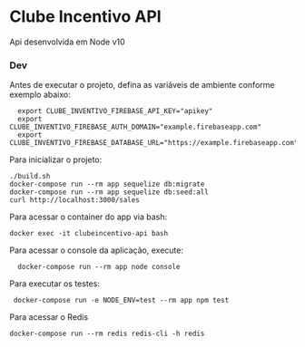 # Clube Incentivo API

Api desenvolvida em Node v10

### Dev

Antes de executar o projeto, defina as variáveis de ambiente conforme exemplo abaixo:

```
  export CLUBE_INVENTIVO_FIREBASE_API_KEY="apikey"
  export CLUBE_INVENTIVO_FIREBASE_AUTH_DOMAIN="example.firebaseapp.com"
  export CLUBE_INVENTIVO_FIREBASE_DATABASE_URL="https://example.firebaseapp.com"
```

Para inicializar o projeto:

```
./build.sh
docker-compose run --rm app sequelize db:migrate
docker-compose run --rm app sequelize db:seed:all
curl http://localhost:3000/sales
```

Para acessar o container do app via bash:

```
docker exec -it clubeincentivo-api bash
```

Para acessar o console da aplicação, execute:

```
  docker-compose run --rm app node console
```

Para executar os testes:

```
 docker-compose run -e NODE_ENV=test --rm app npm test
```

Para acessar o Redis

```
docker-compose run --rm redis redis-cli -h redis
```